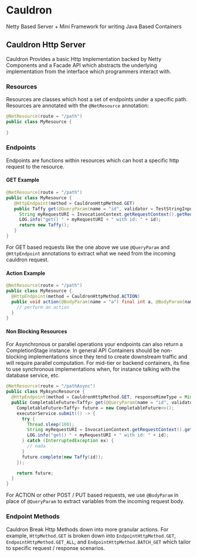 # Cauldron
Netty Based Server + Mini Framework for writing Java Based Containers

## Cauldron Http Server
Cauldron Provides a basic Http Implementation backed by Netty Components and a Facade API which abstracts
the underlying implementation from the interface which programmers interact with.

### Resources
Resources are classes which host a set of endpoints under a specific path. Resources are annotated with the `@NetResource`
annotation:
```java
@NetResource(route = "/path")
public class MyResource {
  
}
```
### Endpoints

Endpoints are functions within resources which can host a specific http request to the resource.

#### GET Example
```java
@NetResource(route = "/path")
public class MyResource {
   @HttpEndpoint(method = CauldronHttpMethod.GET)
   public Taffy get(@QueryParam(name = "id", validator = TestStringInputValidator.class) final String id) {
     String myRequestURI = InvocationContext.getRequestContext().getRequestURI();
     LOG.info("get() " + myRequestURI + " with id: " + id);
     return new Taffy();
   } 
}
```
For GET based requests like the one above we use `@QueryParam` and `@HttpEndpoint` annotations to extract what we need from the
incoming cauldron request.
#### Action Example
```java
@NetResource(route = "/path")
public class MyResource {
  @HttpEndpoint(method = CauldronHttpMethod.ACTION)
  public void action(@BodyParam(name = "a") final int a, @BodyParam(name = "b") final long b) {
    // perform an action
  }
}
```

#### Non Blocking Resources
For Asynchronous or parallel operations your endpoints can also return a CompletionStage instance. In general
API Containers should be non-blocking implementations since they tend to create downstream traffic and 
will require parallel computation. For mid-tier or backend containers, its fine to use synchronous implementations
when, for instance talking with the database service, etc.
 
```java
@NetResource(route = "/pathAsync")
public class MyAsyncResource {
  @HttpEndpoint(method = CauldronHttpMethod.GET, responseMimeType = MimeType.APPLICATION_JSON)
  public CompletableFuture<Taffy> get(@QueryParam(name = "id", validator = TestStringInputValidator.class) final String id) {
    CompletableFuture<Taffy> future = new CompletableFuture<>();
    executorService.submit(() -> {
      try {
        Thread.sleep(100);
        String myRequestURI = InvocationContext.getRequestContext().getRequestURI();
        LOG.info("get() " + myRequestURI + " with id: " + id);
      } catch (InterruptedException ex) {
        // nada
      }
      future.complete(new Taffy(id));
    });

    return future;
  }
}
```

For ACTION or other POST / PUT based requests, we use `@BodyParam` in place of `@QueryParam` to extract variables from the incoming request body.

### Endpoint Methods
Cauldron Break Http Methods down into more granular actions. 
For example, `HttpMethod.GET` is broken down into `EndpointHttpMethod.GET`, `EndpointHttpMethod.GET_ALL`, and `EndpointHttpMethod.BATCH_GET`
which tailor to specific request / response scenarios.

